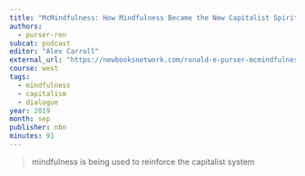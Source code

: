 ```yaml
---
title: "McMindfulness: How Mindfulness Became the New Capitalist Spirituality"
authors:
  - purser-ron
subcat: podcast
editor: "Alex Carroll"
external_url: "https://newbooksnetwork.com/ronald-e-purser-mcmindfulness-how-mindfulness-became-the-new-capitalist-spirituality-repeater-books-2019"
course: west
tags:
  - mindfulness
  - capitalism
  - dialogue
year: 2019
month: sep
publisher: nbn
minutes: 91
---
```


> mindfulness is being used to reinforce the capitalist system
